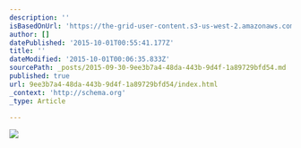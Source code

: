 ```yaml
---
description: ''
isBasedOnUrl: 'https://the-grid-user-content.s3-us-west-2.amazonaws.com/59cb10f9-1922-4960-b4a9-05b6968df2ba.jpg'
author: []
datePublished: '2015-10-01T00:55:41.177Z'
title: ''
dateModified: '2015-10-01T00:06:35.833Z'
sourcePath: _posts/2015-09-30-9ee3b7a4-48da-443b-9d4f-1a89729bfd54.md
published: true
url: 9ee3b7a4-48da-443b-9d4f-1a89729bfd54/index.html
_context: 'http://schema.org'
_type: Article

---
```

![](https://the-grid-user-content.s3-us-west-2.amazonaws.com/59cb10f9-1922-4960-b4a9-05b6968df2ba.jpg)